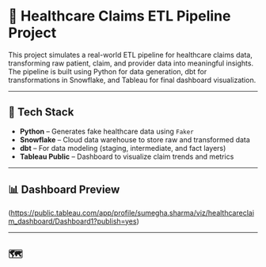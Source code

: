 # 🏥 Healthcare Claims ETL Pipeline Project

This project simulates a real-world ETL pipeline for healthcare claims data, transforming raw patient, claim, and provider data into meaningful insights. The pipeline is built using Python for data generation, dbt for transformations in Snowflake, and Tableau for final dashboard visualization.

---

## 🔧 Tech Stack

- **Python** – Generates fake healthcare data using `Faker`
- **Snowflake** – Cloud data warehouse to store raw and transformed data
- **dbt** – For data modeling (staging, intermediate, and fact layers)
- **Tableau Public** – Dashboard to visualize claim trends and metrics

---

## 📊 Dashboard Preview


(https://public.tableau.com/app/profile/sumegha.sharma/viz/healthcareclaim_dashboard/Dashboard1?publish=yes)

---

## 🗺
